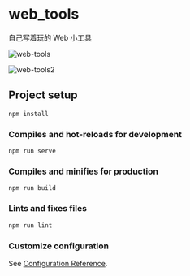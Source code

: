 # web_tools
自己写着玩的 Web 小工具

![web-tools](https://dududu.top/upload/2021/01/web-tools-bb6c66636504449d8f771a763722f672.png)

![web-tools2](https://dududu.top/upload/2021/01/web-tools2-2e9a9403d3354ac58bae377a20968412.png)

## Project setup
```
npm install
```

### Compiles and hot-reloads for development
```
npm run serve
```

### Compiles and minifies for production
```
npm run build
```

### Lints and fixes files
```
npm run lint
```

### Customize configuration
See [Configuration Reference](https://cli.vuejs.org/config/).
